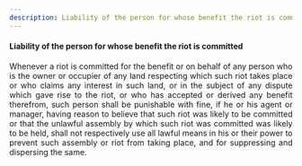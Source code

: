 ```yaml
---
description: Liability of the person for whose benefit the riot is committed
---
```


#### Liability of the person for whose benefit the riot is committed
<div style="text-align: justify">

Whenever a riot is committed for the benefit or on behalf of any person who is the owner or occupier of any land respecting which such riot takes place or who claims any interest in such land, or in the subject of any dispute which gave rise to the riot, or who has accepted or derived any benefit therefrom, such person shall be punishable with fine, if he or his agent or manager, having reason to believe that such riot was likely to be committed or that the unlawful assembly by which such riot was committed was likely to be held, shall not respectively use all lawful means in his or their power to prevent such assembly or riot from taking place, and for suppressing and dispersing the same.

</div>
